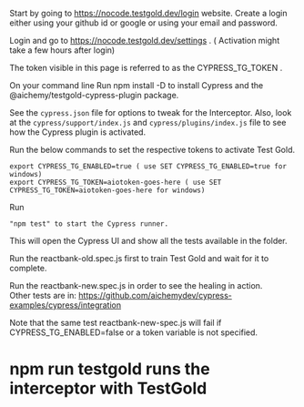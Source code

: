 Start by going to https://nocode.testgold.dev/login website. Create a login either using your github id or google or using your email and password.   

Login and go to https://nocode.testgold.dev/settings . ( Activation might take a few hours after login)   

The token visible in this page is referred to as the CYPRESS_TG_TOKEN .   

On your command line Run npm install -D to install Cypress  and the @aichemy/testgold-cypress-plugin package.   

See the `cypress.json` file for options to tweak for the Interceptor. Also,
   look at the `cypress/support/index.js` and `cypress/plugins/index.js` file to
   see how the Cypress plugin is activated.

Run the below commands to set the respective tokens to activate Test Gold.

    export CYPRESS_TG_ENABLED=true ( use SET CYPRESS_TG_ENABLED=true for windows)  
    export CYPRESS_TG_TOKEN=aiotoken-goes-here ( use SET CYPRESS_TG_TOKEN=aiotoken-goes-here for windows)  
    
Run

    "npm test" to start the Cypress runner.   
 
 This will open the Cypress UI and show all the tests available in the folder.  
 
Run the reactbank-old.spec.js first to train Test Gold and wait for it to complete.

Run the reactbank-new.spec.js in order to see the healing in action.   
Other tests are in: https://github.com/aichemydev/cypress-examples/cypress/integration

Note that the same test reactbank-new-spec.js will fail if CYPRESS_TG_ENABLED=false or a token variable is not specified.

# npm run testgold runs the interceptor with TestGold
